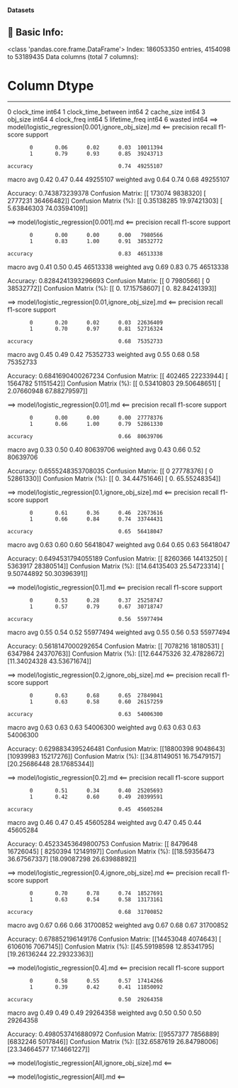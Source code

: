 #### Datasets

🧾 Basic Info:
------------------------------------------------------------
<class 'pandas.core.frame.DataFrame'>
Index: 186053350 entries, 4154098 to 53189435
Data columns (total 7 columns):
 #   Column              Dtype
---  ------              -----
 0   clock_time          int64
 1   clock_time_between  int64
 2   cache_size          int64
 3   obj_size            int64
 4   clock_freq          int64
 5   lifetime_freq       int64
 6   wasted              int64
==> model/logistic_regression[0.001,ignore_obj_size].md <==
              precision    recall  f1-score   support

           0       0.06      0.02      0.03  10011394
           1       0.79      0.93      0.85  39243713

    accuracy                           0.74  49255107
   macro avg       0.42      0.47      0.44  49255107
weighted avg       0.64      0.74      0.68  49255107

Accuracy: 0.743873239378
Confusion Matrix:
[[  173074  9838320]
 [ 2777231 36466482]]
Confusion Matrix (%):
[[ 0.35138285 19.97421303]
 [ 5.63846303 74.03594109]]

==> model/logistic_regression[0.001].md <==
              precision    recall  f1-score   support

           0       0.00      0.00      0.00   7980566
           1       0.83      1.00      0.91  38532772

    accuracy                           0.83  46513338
   macro avg       0.41      0.50      0.45  46513338
weighted avg       0.69      0.83      0.75  46513338

Accuracy: 0.8284241393296693
Confusion Matrix:
[[       0  7980566]
 [       0 38532772]]
Confusion Matrix (%):
[[ 0.         17.15758607]
 [ 0.         82.84241393]]

==> model/logistic_regression[0.01,ignore_obj_size].md <==
              precision    recall  f1-score   support

           0       0.20      0.02      0.03  22636409
           1       0.70      0.97      0.81  52716324

    accuracy                           0.68  75352733
   macro avg       0.45      0.49      0.42  75352733
weighted avg       0.55      0.68      0.58  75352733

Accuracy: 0.6841690400267234
Confusion Matrix:
[[  402465 22233944]
 [ 1564782 51151542]]
Confusion Matrix (%):
[[ 0.53410803 29.50648651]
 [ 2.07660948 67.88279597]]

==> model/logistic_regression[0.01].md <==
              precision    recall  f1-score   support

           0       0.00      0.00      0.00  27778376
           1       0.66      1.00      0.79  52861330

    accuracy                           0.66  80639706
   macro avg       0.33      0.50      0.40  80639706
weighted avg       0.43      0.66      0.52  80639706

Accuracy: 0.6555248353708035
Confusion Matrix:
[[       0 27778376]
 [       0 52861330]]
Confusion Matrix (%):
[[ 0.         34.44751646]
 [ 0.         65.55248354]]

==> model/logistic_regression[0.1,ignore_obj_size].md <==
              precision    recall  f1-score   support

           0       0.61      0.36      0.46  22673616
           1       0.66      0.84      0.74  33744431

    accuracy                           0.65  56418047
   macro avg       0.63      0.60      0.60  56418047
weighted avg       0.64      0.65      0.63  56418047

Accuracy: 0.6494531794055189
Confusion Matrix:
[[ 8260366 14413250]
 [ 5363917 28380514]]
Confusion Matrix (%):
[[14.64135403 25.54723314]
 [ 9.50744892 50.30396391]]

==> model/logistic_regression[0.1].md <==
              precision    recall  f1-score   support

           0       0.53      0.28      0.37  25258747
           1       0.57      0.79      0.67  30718747

    accuracy                           0.56  55977494
   macro avg       0.55      0.54      0.52  55977494
weighted avg       0.55      0.56      0.53  55977494

Accuracy: 0.5618147000292654
Confusion Matrix:
[[ 7078216 18180531]
 [ 6347984 24370763]]
Confusion Matrix (%):
[[12.64475326 32.47828672]
 [11.34024328 43.53671674]]

==> model/logistic_regression[0.2,ignore_obj_size].md <==
              precision    recall  f1-score   support

           0       0.63      0.68      0.65  27849041
           1       0.63      0.58      0.60  26157259

    accuracy                           0.63  54006300
   macro avg       0.63      0.63      0.63  54006300
weighted avg       0.63      0.63      0.63  54006300

Accuracy: 0.6298834395246481
Confusion Matrix:
[[18800398  9048643]
 [10939983 15217276]]
Confusion Matrix (%):
[[34.81149051 16.75479157]
 [20.25686448 28.17685344]]

==> model/logistic_regression[0.2].md <==
              precision    recall  f1-score   support

           0       0.51      0.34      0.40  25205693
           1       0.42      0.60      0.49  20399591

    accuracy                           0.45  45605284
   macro avg       0.46      0.47      0.45  45605284
weighted avg       0.47      0.45      0.44  45605284

Accuracy: 0.45233453649800753
Confusion Matrix:
[[ 8479648 16726045]
 [ 8250394 12149197]]
Confusion Matrix (%):
[[18.59356473 36.67567337]
 [18.09087298 26.63988892]]

==> model/logistic_regression[0.4,ignore_obj_size].md <==
              precision    recall  f1-score   support

           0       0.70      0.78      0.74  18527691
           1       0.63      0.54      0.58  13173161

    accuracy                           0.68  31700852
   macro avg       0.67      0.66      0.66  31700852
weighted avg       0.67      0.68      0.67  31700852

Accuracy: 0.678852196149176
Confusion Matrix:
[[14453048  4074643]
 [ 6106016  7067145]]
Confusion Matrix (%):
[[45.59198598 12.85341795]
 [19.26136244 22.29323363]]

==> model/logistic_regression[0.4].md <==
              precision    recall  f1-score   support

           0       0.58      0.55      0.57  17414266
           1       0.39      0.42      0.41  11850092

    accuracy                           0.50  29264358
   macro avg       0.49      0.49      0.49  29264358
weighted avg       0.50      0.50      0.50  29264358

Accuracy: 0.4980537416880972
Confusion Matrix:
[[9557377 7856889]
 [6832246 5017846]]
Confusion Matrix (%):
[[32.6587619  26.84798006]
 [23.34664577 17.14661227]]

==> model/logistic_regression[All,ignore_obj_size].md <==

==> model/logistic_regression[All].md <==
